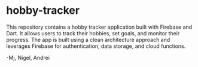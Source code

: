 # hobby-tracker
This repository contains a hobby tracker application built with Firebase and Dart. It allows users to track their hobbies, set goals, and monitor their progress. The app is built using a clean architecture approach and leverages Firebase for authentication, data storage, and cloud functions.

-Mj, Nigel, Andrei
